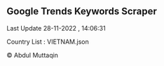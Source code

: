 

## Google Trends Keywords Scraper 
 
Last Update 28-11-2022 , 14:06:31

Country List :
VIETNAM.json



© Abdul Muttaqin 
